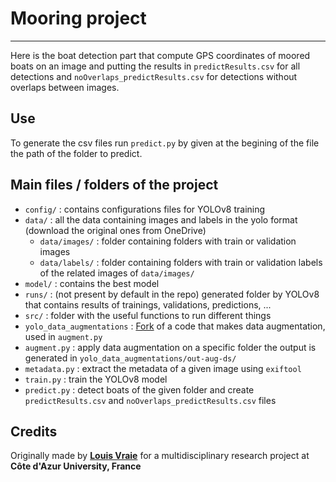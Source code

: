 # Mooring project
---

Here is the boat detection part that compute GPS coordinates of moored boats on an image and putting the results in `predictResults.csv` for all detections and `noOverlaps_predictResults.csv` for detections without overlaps between images.

## Use
To generate the csv files run `predict.py` by given at the begining of the file the path of the folder to predict.

## Main files / folders of the project

- `config/` : contains configurations files for YOLOv8 training
- `data/` : all the data containing images and labels in the yolo format (download the original ones from OneDrive)
  - `data/images/` : folder containing folders with train or validation images
  - `data/labels/` : folder containing folders with train or validation labels of the related images of `data/images/`
- `model/` : contains the best model
- `runs/` : (not present by default in the repo) generated folder by YOLOv8 that contains results of trainings, validations, predictions, ...
- `src/` : folder with the useful functions to run different things
- `yolo_data_augmentations` : [Fork](https://github.com/muhammad-faizan-122/yolo-data-augmentation) of a code that makes data augmentation, used in `augment.py`
- `augment.py` : apply data augmentation on a specific folder the output is generated in `yolo_data_augmentations/out-aug-ds/`
- `metadata.py` : extract the metadata of a given image using `exiftool`
- `train.py` : train the YOLOv8 model
- `predict.py` : detect boats of the given folder and create `predictResults.csv` and `noOverlaps_predictResults.csv` files


## Credits
Originally made by **[Louis Vraie](https://github.com/LouisVraie/)** for a multidisciplinary research project at **Côte d'Azur University, France**
